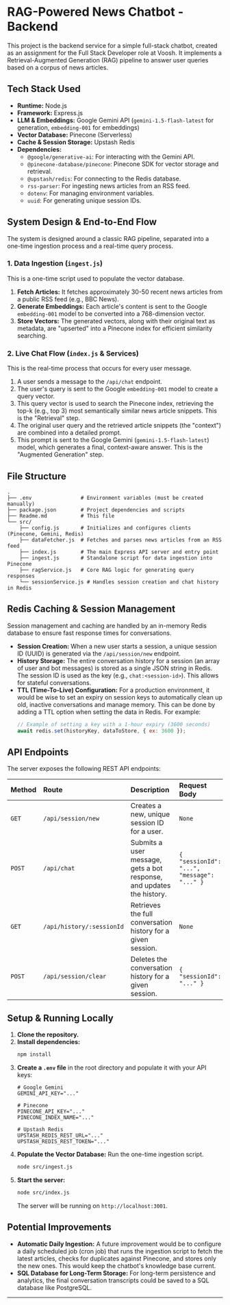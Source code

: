 # RAG-Powered News Chatbot - Backend

This project is the backend service for a simple full-stack chatbot, created as an assignment for the Full Stack Developer role at Voosh. It implements a Retrieval-Augmented Generation (RAG) pipeline to answer user queries based on a corpus of news articles.

## Tech Stack Used

* **Runtime:** Node.js
* **Framework:** Express.js
* **LLM & Embeddings:** Google Gemini API (`gemini-1.5-flash-latest` for generation, `embedding-001` for embeddings)
* **Vector Database:** Pinecone (Serverless)
* **Cache & Session Storage:** Upstash Redis
* **Dependencies:**
    * `@google/generative-ai`: For interacting with the Gemini API.
    * `@pinecone-database/pinecone`: Pinecone SDK for vector storage and retrieval.
    * `@upstash/redis`: For connecting to the Redis database.
    * `rss-parser`: For ingesting news articles from an RSS feed.
    * `dotenv`: For managing environment variables.
    * `uuid`: For generating unique session IDs.

## System Design & End-to-End Flow

The system is designed around a classic RAG pipeline, separated into a one-time ingestion process and a real-time query process.

### 1. Data Ingestion (`ingest.js`)

This is a one-time script used to populate the vector database.
1.  **Fetch Articles:** It fetches approximately 30-50 recent news articles from a public RSS feed (e.g., BBC News).
2.  **Generate Embeddings:** Each article's content is sent to the Google `embedding-001` model to be converted into a 768-dimension vector.
3.  **Store Vectors:** The generated vectors, along with their original text as metadata, are "upserted" into a Pinecone index for efficient similarity searching.

### 2. Live Chat Flow (`index.js` & Services)

This is the real-time process that occurs for every user message.
1.  A user sends a message to the `/api/chat` endpoint.
2.  The user's query is sent to the Google `embedding-001` model to create a query vector.
3.  This query vector is used to search the Pinecone index, retrieving the top-k (e.g., top 3) most semantically similar news article snippets. This is the "Retrieval" step.
4.  The original user query and the retrieved article snippets (the "context") are combined into a detailed prompt.
5.  This prompt is sent to the Google Gemini (`gemini-1.5-flash-latest`) model, which generates a final, context-aware answer. This is the "Augmented Generation" step.

## File Structure

```
.
├── .env                # Environment variables (must be created manually)
├── package.json        # Project dependencies and scripts
├── Readme.md           # This file
└── src/
    ├── config.js       # Initializes and configures clients (Pinecone, Gemini, Redis)
    ├── dataFetcher.js  # Fetches and parses news articles from an RSS feed
    ├── index.js        # The main Express API server and entry point
    ├── ingest.js       # Standalone script for data ingestion into Pinecone
    ├── ragService.js   # Core RAG logic for generating query responses
    └── sessionService.js # Handles session creation and chat history in Redis
```

## Redis Caching & Session Management

Session management and caching are handled by an in-memory Redis database to ensure fast response times for conversations.

* **Session Creation:** When a new user starts a session, a unique session ID (UUID) is generated via the `/api/session/new` endpoint.
* **History Storage:** The entire conversation history for a session (an array of user and bot messages) is stored as a single JSON string in Redis. The session ID is used as the key (e.g., `chat:<session-id>`). This allows for stateful conversations.
* **TTL (Time-To-Live) Configuration:** For a production environment, it would be wise to set an expiry on session keys to automatically clean up old, inactive conversations and manage memory. This can be done by adding a TTL option when setting the data in Redis. For example:
    ```javascript
    // Example of setting a key with a 1-hour expiry (3600 seconds)
    await redis.set(historyKey, dataToStore, { ex: 3600 });
    ```

## API Endpoints

The server exposes the following REST API endpoints:

| Method | Route                    | Description                                                                 | Request Body                  | Response Body                      |
| :----- | :----------------------- | :-------------------------------------------------------------------------- | :---------------------------- | :--------------------------------- |
| `GET`  | `/api/session/new`       | Creates a new, unique session ID for a user.                                | `None`                        | `{ "sessionId": "..." }`           |
| `POST` | `/api/chat`              | Submits a user message, gets a bot response, and updates the history.       | `{ "sessionId": "...", "message": "..." }` | `{ "response": "..." }`            |
| `GET`  | `/api/history/:sessionId`| Retrieves the full conversation history for a given session.                | `None`                        | `[{ "role": "...", "content": "..." }]` |
| `POST` | `/api/session/clear`     | Deletes the conversation history for a given session.                       | `{ "sessionId": "..." }`      | `{ "message": "Session cleared" }` |


## Setup & Running Locally

1.  **Clone the repository.**
2.  **Install dependencies:**
    ```bash
    npm install
    ```
3.  **Create a `.env` file** in the root directory and populate it with your API keys:
    ```env
    # Google Gemini
    GEMINI_API_KEY="..."

    # Pinecone
    PINECONE_API_KEY="..."
    PINECONE_INDEX_NAME="..."

    # Upstash Redis
    UPSTASH_REDIS_REST_URL="..."
    UPSTASH_REDIS_REST_TOKEN="..."
    ```
4.  **Populate the Vector Database:** Run the one-time ingestion script.
    ```bash
    node src/ingest.js
    ```
5.  **Start the server:**
    ```bash
    node src/index.js
    ```
    The server will be running on `http://localhost:3001`.

## Potential Improvements

* **Automatic Daily Ingestion:** A future improvement would be to configure a daily scheduled job (cron job) that runs the ingestion script to fetch the latest articles, checks for duplicates against Pinecone, and stores only the new ones. This would keep the chatbot's knowledge base current.
* **SQL Database for Long-Term Storage:** For long-term persistence and analytics, the final conversation transcripts could be saved to a SQL database like PostgreSQL.

---

